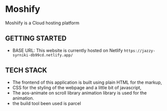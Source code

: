 # Moshify

Moshiify is a Cloud hosting platform

## GETTING STARTED

- BASE URL: This website is currently hosted on Netlify `https://jazzy-syrniki-db99cd.netlify.app/`

## TECH STACK

- The frontend of this application is built using plain HTML for the markup,
- CSS for the styling of the webpage and a little bit of javascript,
- The aos-animate on scroll library animation library is used for the animation.
- the build tool been used is parcel

